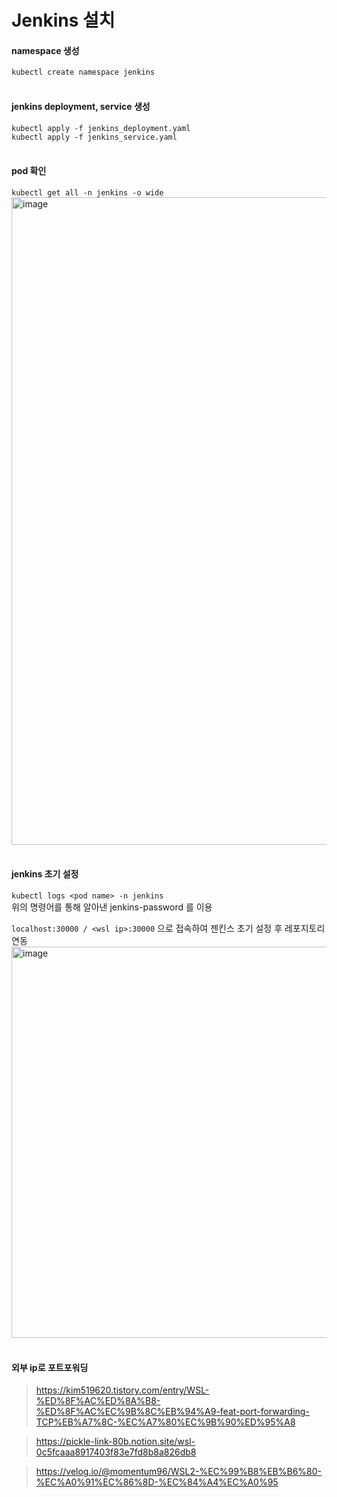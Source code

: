 # Jenkins 설치

#### namespace 생성   
`kubectl create namespace jenkins`   
<br>

#### jenkins deployment, service 생성   
`kubectl apply -f jenkins_deployment.yaml`   
`kubectl apply -f jenkins_service.yaml`   
<br>

#### pod 확인   
`kubectl get all -n jenkins -o wide`   
<img width="1036" alt="image" src="https://github.com/2023-opensw/Jenkins/assets/98319466/fefef245-0736-4796-8dde-aaa7988f9020">   
<br>

#### jenkins 초기 설정   
`kubectl logs <pod name> -n jenkins`   
위의 명령어를 통해 알아낸 jenkins-password 를 이용    

`localhost:30000 / <wsl ip>:30000` 으로 접속하여 젠킨스 초기 설정 후 레포지토리 연동   
<img width="626" alt="image" src="https://github.com/2023-opensw/Jenkins/assets/98319466/2fdb7c15-951a-44ac-a2c2-f3810f57e86b">   
<br>

#### 외부 ip로 포트포워딩   
> https://kim519620.tistory.com/entry/WSL-%ED%8F%AC%ED%8A%B8-%ED%8F%AC%EC%9B%8C%EB%94%A9-feat-port-forwarding-TCP%EB%A7%8C-%EC%A7%80%EC%9B%90%ED%95%A8   

> https://pickle-link-80b.notion.site/wsl-0c5fcaaa8917403f83e7fd8b8a826db8   

> https://velog.io/@momentum96/WSL2-%EC%99%B8%EB%B6%80-%EC%A0%91%EC%86%8D-%EC%84%A4%EC%A0%95   

